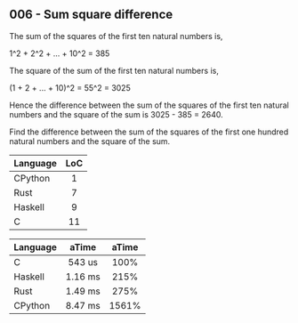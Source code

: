 006 - Sum square difference
---------------------------

The sum of the squares of the first ten natural numbers is,

1^2 + 2^2 + ... + 10^2 = 385

The square of the sum of the first ten natural numbers is,

(1 + 2 + ... + 10)^2 = 55^2 = 3025

Hence the difference between the sum of the squares of the first ten natural
numbers and the square of the sum is 3025 - 385 = 2640.

Find the difference between the sum of the squares of the first one hundred
natural numbers and the square of the sum.

Language | LoC
--- | :---:
CPython | 1
Rust | 7
Haskell | 9
C | 11

Language | aTime | aTime
--- | :---: | :---:
C |  543 us | 100%
Haskell | 1.16 ms | 215%
Rust | 1.49 ms | 275%
CPython | 8.47 ms | 1561%
